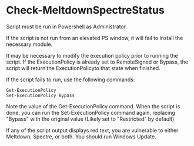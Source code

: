 # Check-MeltdownSpectreStatus

Script must be run in Powershell as Administrator

If the script is not run from an elevated PS window, it will fail to install the necessary module.

It may be necessary to modify the execution policy prior to running the script. If the ExecutionPolicy is already set to RemoteSigned or Bypass, the script will return the ExecutionPolicyto that state when finished.

If the script fails to run, use the following commands:

	Get-ExecutionPolicy
	Set-ExecutionPolicy Bypass
	
Note the value of the Get-ExecutionPolicy command. When the script is done, you can run the Set-ExecutionPolicy command again, replacing "Bypass" with the original value (Likely set to "Restricted" by default)

If any of the script output displays red text, you are vulnerable to either Meltdown, Spectre, or both. You should run Windows Update.

